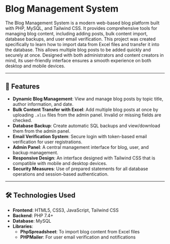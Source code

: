 # Blog Management System

The Blog Management System is a modern web-based blog platform built with PHP, MySQL, and Tailwind CSS. It provides comprehensive tools for managing blog content, including adding posts, bulk content import, database backups, and user email verification.
This project was created specifically to learn how to import data from Excel files and transfer it into the database. This allows multiple blog posts to be added quickly and securely at once. 
Designed with both administrators and content creators in mind, its user-friendly interface ensures a smooth experience on both desktop and mobile devices.

---

## 🌟 Features

- **Dynamic Blog Management**: View and manage blog posts by topic title, author information, and date.  
- **Bulk Content Transfer with Excel**: Add multiple blog posts at once by uploading `.xlsx` files from the admin panel. Invalid or missing fields are checked.  
- **Database Backup**: Create automatic SQL backups and view/download them from the admin panel.  
- **Email Verification System**: Secure login with token-based email verification for user registrations.  
- **Admin Panel**: A central management interface for blog, user, and backup management.  
- **Responsive Design**: An interface designed with Tailwind CSS that is compatible with mobile and desktop devices.  
- **Security Measures**: Use of prepared statements for all database operations and session-based authentication.  

---

## 🛠️ Technologies Used

- **Frontend**: HTML5, CSS3, JavaScript, Tailwind CSS  
- **Backend**: PHP 7.4+  
- **Database**: MySQL  
- **Libraries**:  
  - **PhpSpreadsheet**: To import blog content from Excel files  
  - **PHPMailer**: For user email verification and notifications  

